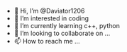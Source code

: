 - 👋 Hi, I’m @Daviator1206
- 👀 I’m interested in coding
- 🌱 I’m currently learning c++, python
- 💞️ I’m looking to collaborate on ...
- 📫 How to reach me ...

<!---
Daviator1206/Daviator1206 is a ✨ special ✨ repository because its `README.md` (this file) appears on your GitHub profile.
You can click the Preview link to take a look at your changes.
--->
